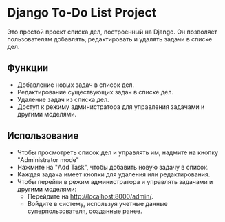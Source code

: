 # Django To-Do List Project

Это простой проект списка дел, построенный на Django. 
Он позволяет пользователям добавлять, редактировать и удалять задачи в списке дел.

## Функции

- Добавление новых задач в список дел.
- Редактирование существующих задач в списке дел.
- Удаление задач из списка дел.
- Доступ к режиму администратора для управления задачами и другими моделями.

## Использование

- Чтобы просмотреть список дел и управлять им, надмите на кнопку "Administrator mode"
- Нажмите на "Add Task", чтобы добавить новую задачу в список.
- Каждая задача имеет кнопки для удаления или редактирования.
- Чтобы перейти в режим администратора и управлять задачами и другими моделями:
    - Перейдите на [http://localhost:8000/admin/](http://localhost:8000/admin/).
    - Войдите в систему, используя учетные данные суперпользователя, созданные ранее.
